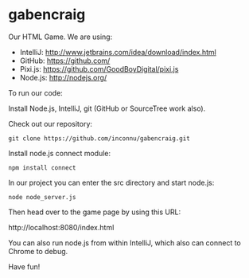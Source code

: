 gabencraig
==========

Our HTML Game.  We are using:

  * IntelliJ: http://www.jetbrains.com/idea/download/index.html
  * GitHub:  https://github.com/
  * Pixi.js:  https://github.com/GoodBoyDigital/pixi.js
  * Node.js:  http://nodejs.org/

To run our code:

Install Node.js, IntelliJ, git (GitHub or SourceTree work also).

Check out our repository:

`git clone https://github.com/inconnu/gabencraig.git`

Install node.js connect module:

`npm install connect`

In our project you can enter the src directory and start node.js:

`node node_server.js`

Then head over to the game page by using this URL:

http://localhost:8080/index.html

You can also run node.js from within IntelliJ, which also can connect to Chrome to debug.

Have fun!



